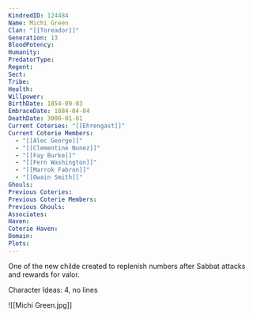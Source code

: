 ```yaml
---
KindredID: 124484
Name: Michi Green
Clan: "[[Toreador]]"
Generation: 13
BloodPotency: 
Humanity: 
PredatorType: 
Regent: 
Sect: 
Tribe: 
Health: 
Willpower: 
BirthDate: 1854-09-03
EmbraceDate: 1884-04-04
DeathDate: 3000-01-01
Current Coteries: "[[Ehrengast]]"
Current Coterie Members:
  - "[[Alec George]]"
  - "[[Clementine Nunez]]"
  - "[[Fay Burke]]"
  - "[[Fern Washington]]"
  - "[[Marrok Fabron]]"
  - "[[Owain Smith]]"
Ghouls: 
Previous Coteries: 
Previous Coterie Members: 
Previous Ghouls: 
Associates: 
Haven: 
Coterie Haven: 
Domain: 
Plots:
---
```

One of the new childe created to replenish numbers after Sabbat attacks and rewards for valor.

Character Ideas: 
4, no lines

![[Michi Green.jpg]]